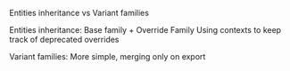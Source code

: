 Entities inheritance vs Variant families

Entities inheritance:
Base family + Override Family
Using contexts to keep track of deprecated overrides

Variant families:
More simple, merging only on export
